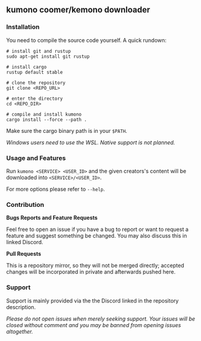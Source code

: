 ## kumono coomer/kemono downloader

### Installation

You need to compile the source code yourself. A quick rundown:

```fish
# install git and rustup
sudo apt-get install git rustup

# install cargo
rustup default stable

# clone the repository
git clone <REPO_URL>

# enter the directory
cd <REPO_DIR>

# compile and install kumono
cargo install --force --path .
```

Make sure the cargo binary path is in your `$PATH`.

*Windows users need to use the WSL. Native support is not planned.*

### Usage and Features

Run `kumono <SERVICE> <USER_ID>` and the given creators's content will be downloaded into `<SERVICE>/<USER_ID>`.

For more options please refer to `--help`.

### Contribution

**Bugs Reports and Feature Requests**

Feel free to open an issue if you have a bug to report or want to request a feature and suggest something be changed. You may also discuss this in linked Discord.

**Pull Requests**

This is a repository mirror, so they will not be merged directly; accepted changes will be incorporated in private and afterwards pushed here.

### Support

Support is mainly provided via the the Discord linked in the repository description.

*Please do not open issues when merely seeking support. Your issues will be closed without comment and you may be banned from opening issues altogether.*